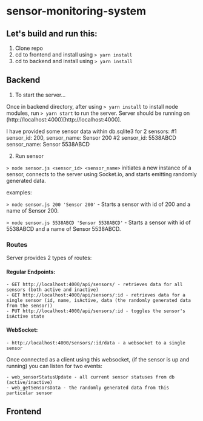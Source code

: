 ﻿# sensor-monitoring-system

## Let's build and run this:

1. Clone repo
2. cd to frontend and install using ```> yarn install```
3. cd to backend and install using ```> yarn install```

## Backend

1. To start the server...

Once in backend directory, after using ```> yarn install``` to install node modules, run ```> yarn start``` to run the server. 
Server should be running on (http://localhost:4000)[http://localhost:4000].

I have provided some sensor data within db.sqlite3 for 2 sensors:
  #1 sensor_id: 200, sensor_name: Sensor 200
  #2 sensor_id: 5538ABCD sensor_name: Sensor 5538ABCD


2. Run sensor

```> node sensor.js <sensor_id> <sensor_name>``` initiates a new instance of a sensor, connects to the server using Socket.io, and starts emitting randomly generated data.

examples:

 ```> node sensor.js 200 'Sensor 200'``` - Starts a sensor with id of 200 and a name of Sensor 200. 
 
 ```> node sensor.js 5538ABCD 'Sensor 5538ABCD'``` - Starts a sensor with id of 5538ABCD and a name of Sensor 5538ABCD.
 

### Routes

Server provides 2 types of routes:

#### Regular Endpoints:
    
    - GET http://localhost:4000/api/sensors/ - retrieves data for all sensors (both active and inactive)
    - GET http://localhost:4000/api/sensors/:id - retrieves data for a single sensor (id, name, isActive, data (the randomly generated data from the sensor))
    - PUT http://localhost:4000/api/sensors/:id - toggles the sensor's isActive state
  
#### WebSocket:
  
    - http://localhost:4000/sensors/:id/data - a websocket to a single sensor
     
Once connected as a client using this websocket, (if the sensor is up and running) you can listen for two events:
    
    - web_sensorStatusUpdate - all current sensor statuses from db (active/inactive) 
    - web_getSensorsData - the randomly generated data from this particular sensor
     
## Frontend
